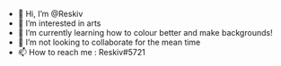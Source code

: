 - 👋 Hi, I’m @Reskiv
- 👀 I’m interested in arts
- 🌱 I’m currently learning how to colour better and make backgrounds!
- 💞️ I’m not looking to collaborate for the mean time
- 📫 How to reach me : Reskiv#5721

<!---
Reskiv/Reskiv is a ✨ special ✨ repository because its `README.md` (this file) appears on your GitHub profile.
You can click the Preview link to take a look at your changes.
--->

